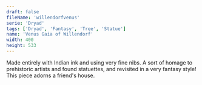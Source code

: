 ```yaml
---
draft: false
fileName: 'willendorfvenus'
serie: 'Dryad'
tags: ['Dryad', 'Fantasy', 'Tree', 'Statue']
name: 'Venus Gaia of Willendorf'
width: 400
height: 533
---
```


Made entirely with Indian ink and using very fine nibs. A sort of homage to prehistoric artists and found statuettes, and revisited in a very fantasy style! This piece adorns a friend's house.
